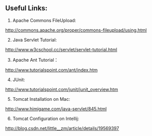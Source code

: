 ## Useful Links:

1. Apache Commons FileUpload: 

http://commons.apache.org/proper/commons-fileupload/using.html

2. Java Servlet Tutorial:

http://www.w3cschool.cc/servlet/servlet-tutorial.html

3. Apache Ant Tutorial：

http://www.tutorialspoint.com/ant/index.htm

4. JUnit:

http://www.tutorialspoint.com/junit/junit_overview.htm

5. Tomcat Installation on Mac:

http://www.himigame.com/java-servlet/845.html

6. Tomcat Configuration on Intellij:

http://blog.csdn.net/little__zm/article/details/19569397
